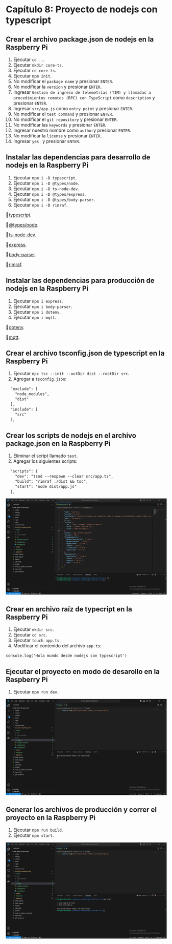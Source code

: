 # Capítulo 8: Proyecto de nodejs con typescript

## Crear el archivo package.json de nodejs en la Raspberry Pi

1. Ejecutar `cd ..`.
2. Ejecutar `mkdir core-ts`.
3. Ejecutar `cd core-ts`.
4. Ejecutar `npm init`.
5. No modificar el `package name` y presionar `ENTER`.
6. No modificar la `version` y presionar `ENTER`.
7. Ingresar `Gestión de ingreso de telemetrías (TIM) y llamadas a procedimientos remotos (RPC) con TypeScript` como `description` y presionar `ENTER`.
8. Ingresar `src/app.js` como `entry point` y presionar `ENTER`.
9. No modificar el `test command` y presionar `ENTER`.
10. No modificar el `git repository` y presionar `ENTER`.
11. No modificar las `keywords` y presionar `ENTER`.
12. Ingresar nuestro nombre como `author`y presionar `ENTER`.
13. No modificar la `license` y presionar `ENTER`.
14. Ingresar `yes ` y presionar `ENTER`.

## Instalar las dependencias para desarrollo de nodejs en la Raspberry Pi

1. Ejecutar `npm i -D typescript`.
2. Ejecutar `npm i -D @types/node`.
3. Ejecutar `npm i -D ts-node-dev`.
4. Ejecutar `npm i -D @types/express`.
5. Ejecutar `npm i -D @types/body-parser`.
6. Ejecutar `npm i -D rimraf`.

📝[typescript](https://www.npmjs.com/package/typescript).

📝[@types/node](https://www.npmjs.com/package/@types/node).

📝[ts-node-dev](https://www.npmjs.com/package/ts-node-dev).

📝[express](https://www.npmjs.com/package/express).

📝[body-parser](https://www.npmjs.com/package/body-parser).

📝[rimraf](https://www.npmjs.com/package/rimraf).

## Instalar las dependencias para producción de nodejs en la Raspberry Pi

1. Ejecutar `npm i express`.
2. Ejecutar `npm i body-parser`.
3. Ejecutar `npm i dotenv`.
4. Ejecutar `npm i mqtt`.

📝[dotenv](https://www.npmjs.com/package/dotenv).

📝[mqtt](https://www.npmjs.com/package/mqtt).

## Crear el archivo tsconfig.json de typescript en la Raspberry Pi

1. Ejecutar `npx tsc --init --outDir dist --rootDir src`.
2. Agregar a `tsconfig.json`:

```
  "exclude": [
    "node_modules",
    "dist"
  ],
  "include": [
    "src"
  ],
```

## Crear los scripts de nodejs en el archivo package.json en la Raspberry Pi

1. Eliminar el script llamado `test`.
2. Agregar los siguientes scripts:

```
  "scripts": {
    "dev": "tsnd --respawn --clear src/app.ts",
    "build": "rimraf ./dist && tsc",
    "start": "node dist/app.js"
  },
```

![package.jsont](1.png)

## Crear en archivo raíz de typecript en la Raspberry Pi

1. Ejecutar `mkdir src`.
2. Ejecutar `cd src`.
3. Ejecutar `touch app.ts`.
4. Modificar el contenido del archivo `app.ts`:

```
console.log('Hola mundo desde nodejs con typescript')
```

## Ejecutar el proyecto en modo de desarollo en la Raspberry Pi

1. Ejecutar `npm run dev`.

![npm run dev](2.png)

## Generar los archivos de producción y correr el proyecto en la Raspberry Pi

1. Ejecutar `npm run build`.
2. Ejecutar `npm start`.

![npm start](3.png)